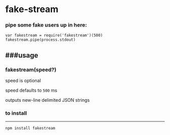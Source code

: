 fake-stream
===========

### pipe some fake users up in here:

```
var fakestream = require('fakestream')(500)
fakestream.pipe(process.stdout)
```

###usage
---

### fakestream(speed?)

speed is optional

speed defaults to `500` ms

outputs new-line delimited JSON strings



### to install
---
```
npm install fakestream
```






